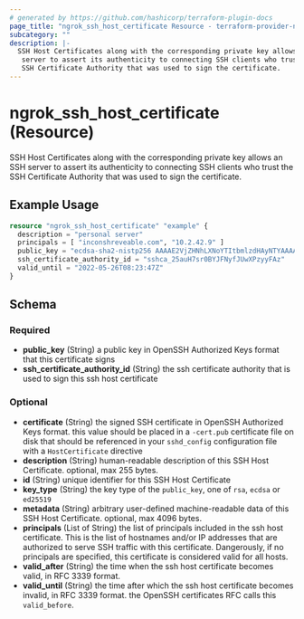 ```yaml
---
# generated by https://github.com/hashicorp/terraform-plugin-docs
page_title: "ngrok_ssh_host_certificate Resource - terraform-provider-ngrok"
subcategory: ""
description: |-
  SSH Host Certificates along with the corresponding private key allows an SSH
   server to assert its authenticity to connecting SSH clients who trust the
   SSH Certificate Authority that was used to sign the certificate.
---
```


# ngrok_ssh_host_certificate (Resource)

SSH Host Certificates along with the corresponding private key allows an SSH
 server to assert its authenticity to connecting SSH clients who trust the
 SSH Certificate Authority that was used to sign the certificate.

## Example Usage

```terraform
resource "ngrok_ssh_host_certificate" "example" {
  description = "personal server"
  principals = [ "inconshreveable.com", "10.2.42.9" ]
  public_key = "ecdsa-sha2-nistp256 AAAAE2VjZHNhLXNoYTItbmlzdHAyNTYAAAAIbmlzdHAyNTYAAABBBI3oSgxrOEJ+tIJ/n6VYtxQIFvynqlOHpfOAJ4x4OfmMYDkbf8dr6RAuUSf+ZC2HMCujta7EjZ9t+6v08Ue+Cgk= inconshreveable.com"
  ssh_certificate_authority_id = "sshca_25auH7sr0BYJFNyfJUwXPzyyFAz"
  valid_until = "2022-05-26T08:23:47Z"
}
```

<!-- schema generated by tfplugindocs -->
## Schema

### Required

- **public_key** (String) a public key in OpenSSH Authorized Keys format that this certificate signs
- **ssh_certificate_authority_id** (String) the ssh certificate authority that is used to sign this ssh host certificate

### Optional

- **certificate** (String) the signed SSH certificate in OpenSSH Authorized Keys format. this value should be placed in a `-cert.pub` certificate file on disk that should be referenced in your `sshd_config` configuration file with a `HostCertificate` directive
- **description** (String) human-readable description of this SSH Host Certificate. optional, max 255 bytes.
- **id** (String) unique identifier for this SSH Host Certificate
- **key_type** (String) the key type of the `public_key`, one of `rsa`, `ecdsa` or `ed25519`
- **metadata** (String) arbitrary user-defined machine-readable data of this SSH Host Certificate. optional, max 4096 bytes.
- **principals** (List of String) the list of principals included in the ssh host certificate. This is the list of hostnames and/or IP addresses that are authorized to serve SSH traffic with this certificate. Dangerously, if no principals are specified, this certificate is considered valid for all hosts.
- **valid_after** (String) the time when the ssh host certificate becomes valid, in RFC 3339 format.
- **valid_until** (String) the time after which the ssh host certificate becomes invalid, in RFC 3339 format. the OpenSSH certificates RFC calls this `valid_before`.


